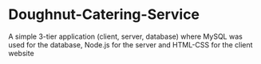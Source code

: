 # Doughnut-Catering-Service
A simple 3-tier application (client, server, database) where MySQL was used for the database, Node.js for the server and HTML-CSS for the client website

